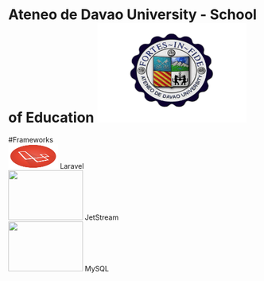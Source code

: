 # Ateneo de Davao University - School of Education <img src="https://github.com/DcBBlvr21/itelective3-web/blob/main/AdDU%20Logo.png" width=300 height=200>
#Frameworks <br>
<img src="https://github.com/DcBBlvr21/itelective3-web/blob/main/Laravel%20Logo.png" width= 100 height=50> Laravel <br>
<img src="" width=150 height=100> JetStream <br>
<img src="" width=150 height=100> MySQL
